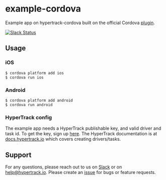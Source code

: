 # example-cordova
Example app on hypertrack-cordova built on the official Cordova [plugin](https://github.com/hypertrack/hypertrack-cordova).

[![Slack Status](http://slack.hypertrack.io/badge.svg)](http://slack.hypertrack.io)

## Usage
### iOS
```
$ cordova platform add ios
$ cordova run ios
```

### Android
```
$ cordova platform add android
$ cordova run android
```


### HyperTrack config
The example app needs a HyperTrack publishable key, and valid driver and task id. To get the key, sign up [here](https://www.hypertrack.io/). The HyperTrack documentation is at [docs.hypertrack.io](http://docs.hypertrack.io/) which covers creating drivers/tasks.

## Support
For any questions, please reach out to us on [Slack](http://docs.hypertrack.io/) or on help@hypertrack.io. Please create an [issue](https://github.com/hypertrack/hypertrack-cordova/issues) for bugs or feature requests.
